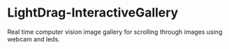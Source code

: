 # LightDrag-InteractiveGallery
 Real time computer vision image gallery for scrolling through images using webcam and leds.
